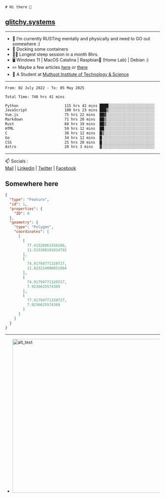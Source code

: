 ```
# Hi there 👋
```
## [glitchy.systems](https://glitchy.systems)
---

- 🌱 I’m currently RUSTing mentally and physically and need to GO out somewhere :)
- 🐋 Docking some containers
- 😶‍🌫️ Longest sleep session in a month 8hrs.
- 🖥️ Windows 11 | MacOS Catalina | Raspbian🥧 (Home Lab) | Debian :)
- ✏️ Maybe a few articles [here](https://medium.com/@advaithnarayanan8) or [there](https://medium.com/@advaithnarayanan8)
- 📑 A Student at [Muthoot Institute of Technology & Science](https://mgmits.ac.in/)



---

<!--START_SECTION:waka-->

```txt
From: 02 July 2022 - To: 05 May 2025

Total Time: 740 hrs 41 mins

Python                     115 hrs 42 mins ████░░░░░░░░░░░░░░░░░░░░░   15.62 %
JavaScript                 100 hrs 23 mins ███▒░░░░░░░░░░░░░░░░░░░░░   13.55 %
Vue.js                     75 hrs 22 mins  ██▓░░░░░░░░░░░░░░░░░░░░░░   10.18 %
Markdown                   71 hrs 20 mins  ██▒░░░░░░░░░░░░░░░░░░░░░░   09.63 %
Rust                       68 hrs 19 mins  ██▒░░░░░░░░░░░░░░░░░░░░░░   09.22 %
HTML                       59 hrs 12 mins  ██░░░░░░░░░░░░░░░░░░░░░░░   07.99 %
C                          38 hrs 12 mins  █▒░░░░░░░░░░░░░░░░░░░░░░░   05.16 %
Go                         34 hrs 12 mins  █░░░░░░░░░░░░░░░░░░░░░░░░   04.62 %
CSS                        25 hrs 20 mins  █░░░░░░░░░░░░░░░░░░░░░░░░   03.42 %
Astro                      20 hrs 3 mins   ▓░░░░░░░░░░░░░░░░░░░░░░░░   02.71 %
```

<!--END_SECTION:waka-->

---

📫 Socials :<br>
[Mail](mailto:advaith@glitchy.systems) | [Linkedin](https://www.linkedin.com/in/advaith-narayanan-a72152214/) | [Twitter](https://twitter.com/advaithnarayan) | [Facebook](https://screenmessage.com/qinq)

## Somewhere here

```geojson
{
  "type": "Feature",
  "id": 1,
  "properties": {
    "ID": 0
  },
  "geometry": {
    "type": "Polygon",
    "coordinates": [
      [
        [
          77.41528961556286,
          11.533300191814792
        ],
        [
          74.91794771320727,
          11.823214080851884
        ],
        [
          74.91794771320727,
          7.9236625574369
        ],
        [
          77.91794771320727,
          7.9236625574369
        ]
      ]
    ]
  }
}
```


--- 
- [<img alt="alt_text" width="500px" src="https://valid.x86.fr/cache/banner/xv24bv-6.png" />](https://valid.x86.fr/xv24bv)


